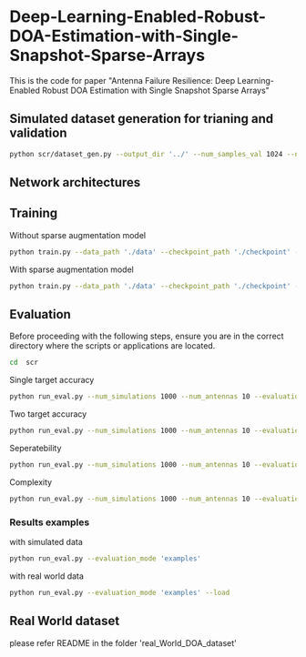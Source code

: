 # Deep-Learning-Enabled-Robust-DOA-Estimation-with-Single-Snapshot-Sparse-Arrays
This is the code for paper "Antenna Failure Resilience: Deep Learning-Enabled Robust DOA Estimation with Single Snapshot Sparse Arrays" 

## Simulated dataset generation for trianing and validation 
``` sh
python scr/dataset_gen.py --output_dir '../' --num_samples_val 1024 --num_samples_train 100000 --N 10 --max_targets 3 
```

## Network architectures 

## Training 
Without sparse augmentation model
```sh
python train.py --data_path './data' --checkpoint_path './checkpoint' --number_elements 10 --output_size 61 --sparsity 0.3 --use_sparse False --learning_rate 0.0001 --batch_size 1024 --epochs 300
```
With sparse augmentation model
``` sh
python train.py --data_path './data' --checkpoint_path './checkpoint' --number_elements 10 --output_size 61 --sparsity 0.3 --use_sparse True --learning_rate 0.0001 --batch_size 1024 --epochs 300
```
## Evaluation 
Before proceeding with the following steps, ensure you are in the correct directory where the scripts or applications are located.
``` sh
cd  scr
```
Single target accuracy
``` sh
python run_eval.py --num_simulations 1000 --num_antennas 10 --evaluation_mode 'accuracy1'
```
Two target accuracy
``` sh
python run_eval.py --num_simulations 1000 --num_antennas 10 --evaluation_mode 'accuracy2'
```
Seperatebility
``` sh
python run_eval.py --num_simulations 1000 --num_antennas 10 --evaluation_mode 'separate'
```
Complexity
``` sh
python run_eval.py --num_simulations 1000 --num_antennas 10 --evaluation_mode 'complexity'
```

### Results examples 
with simulated data 
``` sh
python run_eval.py --evaluation_mode 'examples'
```
with real world data 
``` sh
python run_eval.py --evaluation_mode 'examples' --load
```

## Real World dataset 
please refer README in the folder 'real_World_DOA_dataset'







